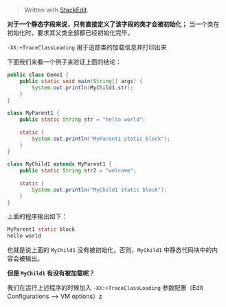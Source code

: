 


> Written with [StackEdit](https://stackedit.io/).

**对于一个静态字段来说，只有直接定义了该字段的类才会被初始化；**
当一个类在初始化时，要求其父类全部都已经初始化完毕。

`-XX:+TraceClassLoading` 用于追踪类的加载信息并打印出来

下面我们来看一个例子来验证上面的结论：
```java
public class Demo1 {  
    public static void main(String[] args) {  
        System.out.println(MyChild1.str);  
    }  
}  
  
class MyParent1 {  
    public static String str = "hello world";  
  
    static {  
        System.out.println("MyParent1 static block");  
    }  
}  
  
class MyChild1 extends MyParent1 {  
    public static String str2 = "welcome";  
  
    static {  
        System.out.println("MyChild1 static block");  
    }  
}
```

上面的程序输出如下：

```java
MyParent1 static block
hello world
```

也就是说上面的 `MyChild1` 没有被初始化，否则，`MyChild1` 中静态代码块中的内容会被输出。

**但是 `MyChild1` 有没有被加载呢？**

我们在运行上述程序的时候加入 `-XX:+TraceClassLoading` 参数配置（Edit Configurations --> VM options）z
<!--stackedit_data:
eyJoaXN0b3J5IjpbNDg4MjMwMjgzLDEwNzUxMTU4NTldfQ==
-->
